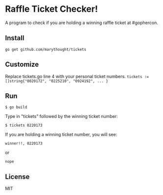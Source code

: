 # Raffle Ticket Checker!

A program to check if you are holding a winning raffle ticket at #gophercon.

## Install

`go get github.com/marythought/tickets`

## Customize

Replace tickets.go line 4 with your personal ticket numbers.
`tickets := []string{"0020172", "0225210", "0924192", ... }`

## Run

 `$ go build`
  
 Type in "tickets" followed by the winning ticket number:
 
 `$ tickets 0220173`
 
 If you are holding a winning ticket number, you will see:
 
`winner!!, 0220173`

or

`nope`

## License
MIT
